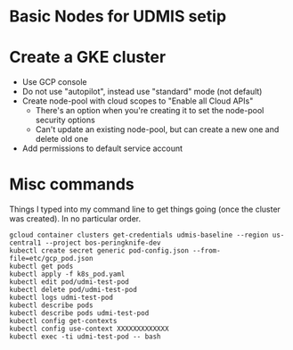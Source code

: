 # Basic Nodes for UDMIS setip

# Create a GKE cluster

* Use GCP console
* Do not use "autopilot", instead use "standard" mode (not default)
* Create node-pool with cloud scopes to "Enable all Cloud APIs"
  * There's an option when you're creating it to set the node-pool security options
  * Can't update an existing node-pool, but can create a new one and delete old one
* Add permissions to default service account

# Misc commands

Things I typed into my command line to get things going (once the cluster was created). In no particular order.
```
gcloud container clusters get-credentials udmis-baseline --region us-central1 --project bos-peringknife-dev
kubectl create secret generic pod-config.json --from-file=etc/gcp_pod.json
kubectl get pods
kubectl apply -f k8s_pod.yaml
kubectl edit pod/udmi-test-pod
kubectl delete pod/udmi-test-pod
kubectl logs udmi-test-pod
kubectl describe pods
kubectl describe pods udmi-test-pod
kubectl config get-contexts
kubectl config use-context XXXXXXXXXXXXX
kubectl exec -ti udmi-test-pod -- bash
```
